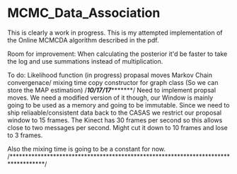 # MCMC_Data_Association
This is clearly a work in progress. This is my attempted implementation of the Online MCMCDA algorithm described in the pdf.

Room for improvement: When calculating the posterior it'd be faster to take
the log and use summations instead of multiplication.

To do:  Likelihood function (in progress)
	propasal moves
	Markov Chain convergenace/ mixing time
	copy constructor for graph class (So we can store the MAP estimation)
/***********************************10/17/17******************************************/
Need to implement propsal moves. We need a modified version of it though, our Window is mainly going to be used as a memory 
and going to be immutable. Since we need to ship reliaable/consistent data back to the CASAS we restrict our proposal window
to 15 frames. The Kinect has 30 frames per second so this allows close to two messages per second. Might cut it down to 10 frames 
and lose to 3 frames.



Also the mixing time is going to be a constant for now. 
/***********************************************************************************/